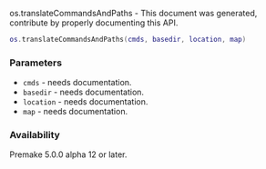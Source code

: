 os.translateCommandsAndPaths - This document was generated, contribute by properly documenting this API.

```lua
os.translateCommandsAndPaths(cmds, basedir, location, map)
```

### Parameters ###

* `cmds` - needs documentation.
* `basedir` - needs documentation.
* `location` - needs documentation.
* `map` - needs documentation.

### Availability ###

Premake 5.0.0 alpha 12 or later.

